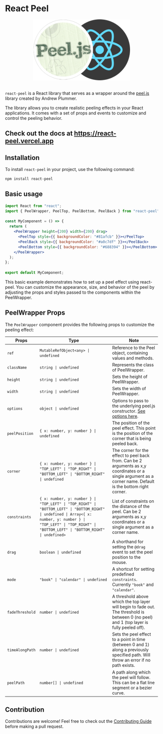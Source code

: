 # React Peel

<div style="text-align: center; margin: auto;">
  <img src="docs/public/logo.png" height="200" style="object-fit: contain;">

</div>

<br>

`react-peel` is a React library that serves as a wrapper around the [peel.js](https://github.com/andrewplummer/peel-js) library created by Andrew Plummer.

The library allows you to create realistic peeling effects in your React applications. It comes with a set of props and events to customize and control the peeling behavior.

## **Check out the docs at https://react-peel.vercel.app**

## Installation

To install `react-peel` in your project, use the following command:

```sh
npm install react-peel
```

## Basic usage

```jsx
import React from "react";
import { PeelWrapper, PeelTop, PeelBottom, PeelBack } from "react-peel";

const MyComponent = () => {
  return (
    <PeelWrapper height={200} width={200} drag>
      <PeelTop style={{ backgroundColor: "#81afcb" }}></PeelTop>
      <PeelBack style={{ backgroundColor: "#a0c7df" }}></PeelBack>
      <PeelBottom style={{ backgroundColor: "#688394" }}></PeelBottom>
    </PeelWrapper>
  );
};

export default MyComponent;
```

This basic example demonstrates how to set up a peel effect using react-peel. You can customize the appearance, size, and behavior of the peel by adjusting the props and styles passed to the components within the PeelWrapper.

## PeelWrapper Props

The `PeelWrapper` component provides the following props to customize the peeling effect:

| Props           | Type                                                                                                                                                                                                                    | Note                                                                                                                                                          |
| --------------- | ----------------------------------------------------------------------------------------------------------------------------------------------------------------------------------------------------------------------- | ------------------------------------------------------------------------------------------------------------------------------------------------------------- |
| `ref`           | `MutableRefObject<any> \| undefined`                                                                                                                                                                                    | Reference to the Peel object, containing values and methods.                                                                                                  |
| `className`     | `string \| undefined`                                                                                                                                                                                                   | Represents the class of PeelWrapper.                                                                                                                          |
| `height`        | `string \| undefined`                                                                                                                                                                                                   | Sets the height of PeelWrapper.                                                                                                                               |
| `width`         | `string \| undefined`                                                                                                                                                                                                   | Sets the width of PeelWrapper.                                                                                                                                |
| `options`       | `object \| undefined`                                                                                                                                                                                                   | Options to pass to the underlying peel.js constructor. [See options here](https://andrewplummer.github.io/peel-js/#options).                                  |
| `peelPosition`  | `{ x: number, y: number } \| undefined`                                                                                                                                                                                 | The position of the peel effect. This point is the position of the corner that is being peeled back.                                                          |
| `corner`        | `{ x: number, y: number } \| "TOP_LEFT" \| "TOP_RIGHT" \| "BOTTOM_LEFT" \| "BOTTOM_RIGHT" \| undefined`                                                                                                                 | The corner for the effect to peel back from. Can be 2 arguments as x,y coordinates or a single argument as a corner name. Default is the bottom right corner. |
| `constraints`   | `{ x: number, y: number } \| "TOP_LEFT" \| "TOP_RIGHT" \| "BOTTOM_LEFT" \| "BOTTOM_RIGHT" \| undefined \| Array<{ x: number, y: number } \| "TOP_LEFT" \| "TOP_RIGHT" \| "BOTTOM_LEFT" \| "BOTTOM_RIGHT" \| undefined>` | List of constraints on the distance of the peel. Can be 2 arguments as x,y coordinates or a single argument as a corner name.                                 |
| `drag`          | `boolean \| undefined`                                                                                                                                                                                                  | A shorthand for setting the `@drag` event to set the peel position to the mouse.                                                                              |
| `mode`          | `"book" \| "calendar" \| undefined`                                                                                                                                                                                     | A shortcut for setting predefined `constraints`. Currently `"book"` and `"calendar"`.                                                                         |
| `fadeThreshold` | `number \| undefined`                                                                                                                                                                                                   | A threshold above which the top layer will begin to fade out. The threshold is between 0 (no peel) and 1 (top layer is fully peeled off).                     |
| `timeAlongPath` | `number \| undefined`                                                                                                                                                                                                   | Sets the peel effect to a point in time (between 0 and 1) along a previously specified path. Will throw an error if no path exists.                           |
| `peelPath`      | `number[] \| undefined`                                                                                                                                                                                                 | A path along which the peel will follow. This can be a flat line segment or a bezier curve.                                                                   |

## Contribution

Contributions are welcome! Feel free to check out the [Contributing Guide](https://github.com/iqbal-rashed/react-peel/blob/main/.github/contributing.md) before making a pull request.
